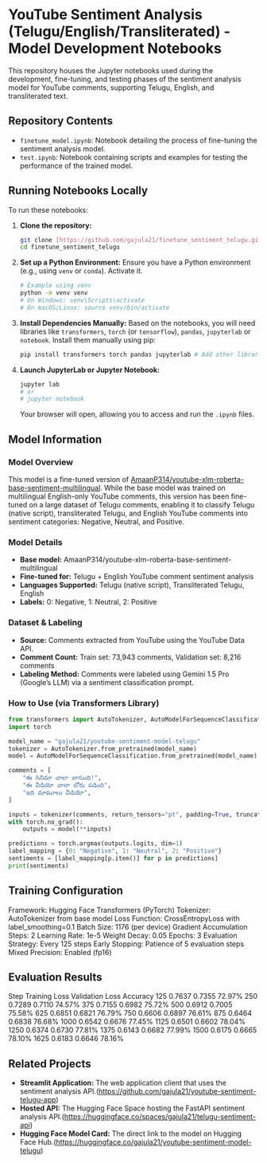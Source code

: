 # YouTube Sentiment Analysis (Telugu/English/Transliterated) - Model Development Notebooks

This repository houses the Jupyter notebooks used during the development, fine-tuning, and testing phases of the sentiment analysis model for YouTube comments, supporting Telugu, English, and transliterated text.

## Repository Contents

- `finetune_model.ipynb`: Notebook detailing the process of fine-tuning the sentiment analysis model.
- `test.ipynb`: Notebook containing scripts and examples for testing the performance of the trained model.

## Running Notebooks Locally

To run these notebooks:

1.  **Clone the repository:**
    ```bash
    git clone [https://github.com/gajula21/finetune_sentiment_telugu.git](https://github.com/gajula21/finetune_sentiment_telugu.git)
    cd finetune_sentiment_telugu
    ```

2.  **Set up a Python Environment:** Ensure you have a Python environment (e.g., using `venv` or `conda`). Activate it.
    ```bash
    # Example using venv
    python -m venv venv
    # On Windows: venv\Scripts\activate
    # On macOS/Linux: source venv/bin/activate
    ```

3.  **Install Dependencies Manually:** Based on the notebooks, you will need libraries like `transformers`, `torch` (or `tensorflow`), `pandas`, `jupyterlab` or `notebook`. Install them manually using pip:
    ```bash
    pip install transformers torch pandas jupyterlab # Add other libraries as needed
    ```

4.  **Launch JupyterLab or Jupyter Notebook:**
    ```bash
    jupyter lab
    # or
    # jupyter notebook
    ```
    Your browser will open, allowing you to access and run the `.ipynb` files.

## Model Information

### Model Overview

This model is a fine-tuned version of [AmaanP314/youtube-xlm-roberta-base-sentiment-multilingual](https://huggingface.co/AmaanP314/youtube-xlm-roberta-base-sentiment-multilingual). While the base model was trained on multilingual English-only YouTube comments, this version has been fine-tuned on a large dataset of Telugu comments, enabling it to classify Telugu (native script), transliterated Telugu, and English YouTube comments into sentiment categories: Negative, Neutral, and Positive.

### Model Details

- **Base model:** AmaanP314/youtube-xlm-roberta-base-sentiment-multilingual
- **Fine-tuned for:** Telugu + English YouTube comment sentiment analysis
- **Languages Supported:** Telugu (native script), Transliterated Telugu, English
- **Labels:** 0: Negative, 1: Neutral, 2: Positive

### Dataset & Labeling

- **Source:** Comments extracted from YouTube using the YouTube Data API.
- **Comment Count:** Train set: 73,943 comments, Validation set: 8,216 comments
- **Labeling Method:** Comments were labeled using Gemini 1.5 Pro (Google’s LLM) via a sentiment classification prompt.

### How to Use (via Transformers Library)

```python
from transformers import AutoTokenizer, AutoModelForSequenceClassification
import torch

model_name = "gajula21/youtube-sentiment-model-telugu"
tokenizer = AutoTokenizer.from_pretrained(model_name)
model = AutoModelForSequenceClassification.from_pretrained(model_name)

comments = [
    "ఈ సినిమా చాలా బాగుంది!",
    "ఈ వీడియో చాలా బోరు పడింది",
    "ఇది మామూలు వీడియో",
]

inputs = tokenizer(comments, return_tensors="pt", padding=True, truncation=True)
with torch.no_grad():
    outputs = model(**inputs)

predictions = torch.argmax(outputs.logits, dim=1)
label_mapping = {0: "Negative", 1: "Neutral", 2: "Positive"}
sentiments = [label_mapping[p.item()] for p in predictions]
print(sentiments)
```
## Training Configuration
Framework: Hugging Face Transformers (PyTorch)
Tokenizer: AutoTokenizer from base model
Loss Function: CrossEntropyLoss with label_smoothing=0.1
Batch Size: 1176 (per device)
Gradient Accumulation Steps: 2
Learning Rate: 1e-5
Weight Decay: 0.05
Epochs: 3
Evaluation Strategy: Every 125 steps
Early Stopping: Patience of 5 evaluation steps
Mixed Precision: Enabled (fp16)

## Evaluation Results
Step	Training Loss	Validation Loss	Accuracy
125	0.7637	0.7355	72.97%
250	0.7289	0.7110	74.57%
375	0.7155	0.6982	75.72%
500	0.6912	0.7005	75.58%
625	0.6851	0.6821	76.79%
750	0.6606	0.6897	76.61%
875	0.6464	0.6838	76.68%
1000	0.6542	0.6676	77.45%
1125	0.6501	0.6602	78.04%
1250	0.6374	0.6730	77.81%
1375	0.6143	0.6682	77.99%
1500	0.6175	0.6665	78.10%
1625	0.6183	0.6646	78.16%

## Related Projects
- **Streamlit Application:** The web application client that uses the sentiment analysis API.(https://github.com/gajula21/youtube-sentiment-telugu-app)
- **Hosted API:** The Hugging Face Space hosting the FastAPI sentiment analysis API.(https://huggingface.co/spaces/gajula21/telugu-sentiment-api)
- **Hugging Face Model Card:** The direct link to the model on Hugging Face Hub.(https://huggingface.co/gajula21/youtube-sentiment-model-telugu)
